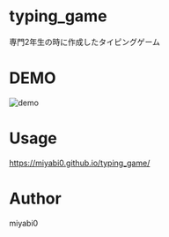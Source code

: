 # typing_game
 専門2年生の時に作成したタイピングゲーム
# DEMO
 ![demo](https://github.com/miyabi0/typing_game/blob/main/demo.gif)

# Usage
 https://miyabi0.github.io/typing_game/
# Author
 miyabi0